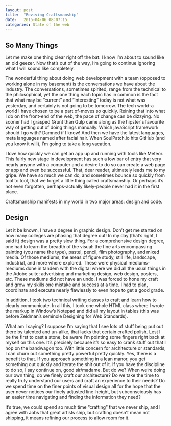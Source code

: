```yaml
---
layout: post
title:  "Reviving Craftsmanship"
date:   2015-04-06 08:07:15
categories: State of the web
---
```

## So Many Things ##

Let me make one thing clear right off the bat: I know I’m about to sound like an old geezer. Now that’s out of the way, I’m going to continue ignoring what I will sound like completely.

The wonderful thing about doing web development with a team (opposed to working alone in my basement) is the conversations we have about the industry. The conversations, sometimes spirited, range from the technical to the philosophical, yet the one thing each topic has in common is the fact that what may be “current” and “interesting” today is not what was yesterday, and certainly is not going to be tomorrow. The tech world-a world I have chosen to be a part of-moves so quickly. Reining that into what I do on the front-end of the web, the pace of change can be dizzying. No sooner had I grasped Grunt than Gulp came along as the hipster's favourite way of getting out of doing things manually. Which javaScript framework should I go with? Damned if I know! And then we have the latest languages, meta languages named after facial hair. When SoulPatch.io hits GitHub (and you know it will), I’m going to take a long vacation.

I love how quickly we can get an app up and running with tools like Meteor. This fairly new stage in development has such a low bar of entry that very nearly anyone with a computer and a desire to do so can create a web page or app and even be successful. That, dear reader, ultimately leads me to my gripe. We have so much we can do, and sometimes bounce so quickly from tool to tool, that we forget a little thing called craftsmanship. Or perhaps it’s not even forgotten, perhaps-actually likely-people never had it in the first place.

Craftsmanship manifests in my world in two major areas: design and code. 

## Design ##
Let it be known, I have a degree in graphic design. Don’t get me started on how many colleges are phasing that degree out! In my day (that’s right, I said it) design was a pretty slow thing. For a comprehensive design degree, one had to learn the breadth of the visual: the fine arts encompassing painting (you name the type), pastel, pencil, film photography, and mixed media. Of those mediums, the areas of figure study, still life, landscape, industrial, and more where explored. These were physical mediums-mediums done in tandem with the digital where we did all the usual things in the Adobe suite: advertising and marketing design, web design, posters, etc. These mediums did not have an undo. I was forced to hone my craft and grow my skills one mistake and success at a time. I had to plan, coordinate and execute nearly flawlessly to even hope to get a good grade. 

In addition, I took two technical writing classes to craft and learn how to clearly communicate. In all this, I took one whole HTML class where I wrote the markup in Window’s Notepad and did all my layout in tables (this was before Zeldman’s seminole Designing for Web Standards).  

What am I saying? I suppose I’m saying that I see lots of stuff being put out there by talented and un-alike, that lacks that certain crafted polish. Lest I be the first to cast a stone, be aware I’m pointing some fingers right back at myself on this one. It’s precisely because it’s so easy to crank stuff out that I hop on the bandwagon too. With little concern for architecture or standards, I can churn out something pretty powerful pretty quickly. Yes, there is a benefit to that. If you approach something in a lean manor, you get something out quickly and iterate the shit out of it. If you have the discipline to do so, I say continue on, good sir/madame. But do we? When we’re doing our own thing, do we finely craft our architecture? Do we take the time to really truly understand our users and craft an experience to their needs? Do we spend time on the finer points of visual design all for the hope that the user never notices our finely adjusted line-height, but subconsciously has an easier time navigating and finding the information they need?

It’s true, we could spend so much time “crafting” that we never ship, and I agree with Jobs that great artists ship, but crafting doesn’t mean not shipping, it means refining our process to allow room for it. 
